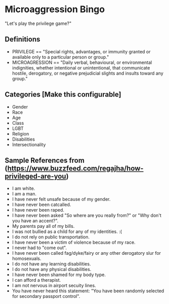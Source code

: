 # Microaggression Bingo 
"Let's play the privilege game?"

## Definitions
* PRIVILEGE == "Special rights, advantages, or immunity granted or available only to a particular person or group."
* MICROAGRESSION == "Daily verbal, behavioural, or environmental indignities, whether intentional or unintentional, that communicate hostile, derogatory, or negative prejudicial slights and insults toward any group."

## Categories [Make this configurable]
* Gender
* Race
* Age
* Class
* LGBT
* Religion
* Disabilities
* Intersectionality


## Sample References from (https://www.buzzfeed.com/regajha/how-privileged-are-you)
* I am white.
* I am a man.
* I have never felt unsafe because of my gender.
* I have never been catcalled.
* I have never been raped.
* I have never been asked "So where are you really from?" or "Why don't you have an accent?".
* My parents pay all of my bills.
* I was not bullied as a child for any of my identities. :(
* I do not rely on public transportation.
* I have never been a victim of violence because of my race.
* I never had to "come out".
* I have never been called fag/dyke/fairy or any other derogatory slur for homosexuals.
* I do not have any learning disabilities.
* I do not have any physical disabilities.
* I have never been shamed for my body type.
* I can afford a therapist.
* I am not nervous in airport secuity lines.
* You have never heard this statement: "You have been randomly selected for secondary passport control".


